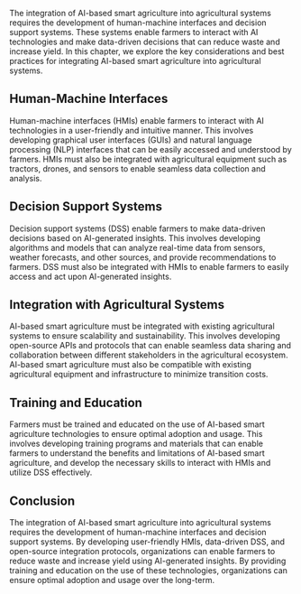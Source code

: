 
The integration of AI-based smart agriculture into agricultural systems requires the development of human-machine interfaces and decision support systems. These systems enable farmers to interact with AI technologies and make data-driven decisions that can reduce waste and increase yield. In this chapter, we explore the key considerations and best practices for integrating AI-based smart agriculture into agricultural systems.

Human-Machine Interfaces
------------------------

Human-machine interfaces (HMIs) enable farmers to interact with AI technologies in a user-friendly and intuitive manner. This involves developing graphical user interfaces (GUIs) and natural language processing (NLP) interfaces that can be easily accessed and understood by farmers. HMIs must also be integrated with agricultural equipment such as tractors, drones, and sensors to enable seamless data collection and analysis.

Decision Support Systems
------------------------

Decision support systems (DSS) enable farmers to make data-driven decisions based on AI-generated insights. This involves developing algorithms and models that can analyze real-time data from sensors, weather forecasts, and other sources, and provide recommendations to farmers. DSS must also be integrated with HMIs to enable farmers to easily access and act upon AI-generated insights.

Integration with Agricultural Systems
-------------------------------------

AI-based smart agriculture must be integrated with existing agricultural systems to ensure scalability and sustainability. This involves developing open-source APIs and protocols that can enable seamless data sharing and collaboration between different stakeholders in the agricultural ecosystem. AI-based smart agriculture must also be compatible with existing agricultural equipment and infrastructure to minimize transition costs.

Training and Education
----------------------

Farmers must be trained and educated on the use of AI-based smart agriculture technologies to ensure optimal adoption and usage. This involves developing training programs and materials that can enable farmers to understand the benefits and limitations of AI-based smart agriculture, and develop the necessary skills to interact with HMIs and utilize DSS effectively.

Conclusion
----------

The integration of AI-based smart agriculture into agricultural systems requires the development of human-machine interfaces and decision support systems. By developing user-friendly HMIs, data-driven DSS, and open-source integration protocols, organizations can enable farmers to reduce waste and increase yield using AI-generated insights. By providing training and education on the use of these technologies, organizations can ensure optimal adoption and usage over the long-term.
